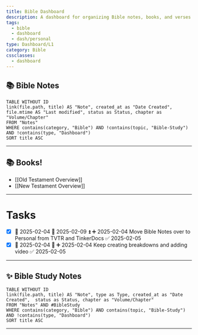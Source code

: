 ```yaml
---
title: Bible Dashboard
description: A dashboard for organizing Bible notes, books, and verses.
tags:
  - bible
  - dashboard
  - dash/personal
type: Dashboard/L1
category: Bible
cssclasses:
  - dashboard
---
```

## 📚 **Bible Notes**
```dataview
TABLE WITHOUT ID  
link(file.path, title) AS "Note", created_at as "Date Created", file.mtime AS "Last modified", status as Status, chapter as "Volume/Chapter"
FROM "Notes"
WHERE contains(category, "Bible") AND !contains(topic, "Bible-Study") AND !contains(type, "Dashboard")
SORT title ASC
```
---
## 📚 **Books!**
- [[Old Testament Overview]]
- [[New Testament Overview]]

---

# Tasks
- [x] 🛫 2025-02-04 📅 2025-02-09 ⏫ ➕ 2025-02-04 Move Bible Notes over to Personal from TVTR and TinkerDocs ✅ 2025-02-05
- [x] 🛫 2025-02-04 🔽 ➕ 2025-02-04  Keep creating breakdowns and adding video ✅ 2025-02-05

---
## ✨ **Bible Study Notes**

```dataview
TABLE WITHOUT ID  
link(file.path, title) AS "Note", type as Type, created_at as "Date Created",  status as Status, chapter as "Volume/Chapter"
FROM "Notes" AND #BibleStudy
WHERE contains(category, "Bible") AND contains(topic, "Bible-Study") AND !contains(type, "Dashboard")
SORT title ASC
```
---